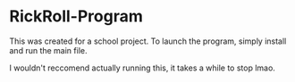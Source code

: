 # RickRoll-Program
This was created for a school project.
To launch the program, simply install and run the main file.

I wouldn't reccomend actually running this, it takes a while to stop lmao.
